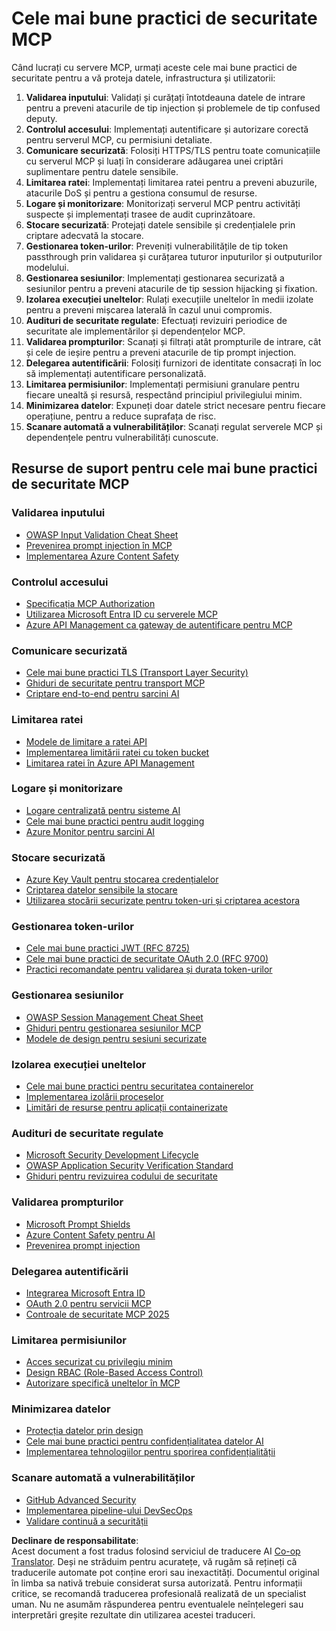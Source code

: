 <!--
CO_OP_TRANSLATOR_METADATA:
{
  "original_hash": "90bfc6f3be00e34f6124e2a24bf94167",
  "translation_date": "2025-07-17T13:42:46+00:00",
  "source_file": "02-Security/mcp-best-practices.md",
  "language_code": "ro"
}
-->
# Cele mai bune practici de securitate MCP

Când lucrați cu servere MCP, urmați aceste cele mai bune practici de securitate pentru a vă proteja datele, infrastructura și utilizatorii:

1. **Validarea inputului**: Validați și curățați întotdeauna datele de intrare pentru a preveni atacurile de tip injection și problemele de tip confused deputy.
2. **Controlul accesului**: Implementați autentificare și autorizare corectă pentru serverul MCP, cu permisiuni detaliate.
3. **Comunicare securizată**: Folosiți HTTPS/TLS pentru toate comunicațiile cu serverul MCP și luați în considerare adăugarea unei criptări suplimentare pentru datele sensibile.
4. **Limitarea ratei**: Implementați limitarea ratei pentru a preveni abuzurile, atacurile DoS și pentru a gestiona consumul de resurse.
5. **Logare și monitorizare**: Monitorizați serverul MCP pentru activități suspecte și implementați trasee de audit cuprinzătoare.
6. **Stocare securizată**: Protejați datele sensibile și credențialele prin criptare adecvată la stocare.
7. **Gestionarea token-urilor**: Preveniți vulnerabilitățile de tip token passthrough prin validarea și curățarea tuturor inputurilor și outputurilor modelului.
8. **Gestionarea sesiunilor**: Implementați gestionarea securizată a sesiunilor pentru a preveni atacurile de tip session hijacking și fixation.
9. **Izolarea execuției uneltelor**: Rulați execuțiile uneltelor în medii izolate pentru a preveni mișcarea laterală în cazul unui compromis.
10. **Audituri de securitate regulate**: Efectuați revizuiri periodice de securitate ale implementărilor și dependențelor MCP.
11. **Validarea prompturilor**: Scanați și filtrați atât prompturile de intrare, cât și cele de ieșire pentru a preveni atacurile de tip prompt injection.
12. **Delegarea autentificării**: Folosiți furnizori de identitate consacrați în loc să implementați autentificare personalizată.
13. **Limitarea permisiunilor**: Implementați permisiuni granulare pentru fiecare unealtă și resursă, respectând principiul privilegiului minim.
14. **Minimizarea datelor**: Expuneți doar datele strict necesare pentru fiecare operațiune, pentru a reduce suprafața de risc.
15. **Scanare automată a vulnerabilităților**: Scanați regulat serverele MCP și dependențele pentru vulnerabilități cunoscute.

## Resurse de suport pentru cele mai bune practici de securitate MCP

### Validarea inputului
- [OWASP Input Validation Cheat Sheet](https://cheatsheetseries.owasp.org/cheatsheets/Input_Validation_Cheat_Sheet.html)
- [Prevenirea prompt injection în MCP](https://modelcontextprotocol.io/docs/guides/security)
- [Implementarea Azure Content Safety](./azure-content-safety-implementation.md)

### Controlul accesului
- [Specificația MCP Authorization](https://modelcontextprotocol.io/specification/draft/basic/authorization)
- [Utilizarea Microsoft Entra ID cu serverele MCP](https://den.dev/blog/mcp-server-auth-entra-id-session/)
- [Azure API Management ca gateway de autentificare pentru MCP](https://techcommunity.microsoft.com/blog/integrationsonazureblog/azure-api-management-your-auth-gateway-for-mcp-servers/4402690)

### Comunicare securizată
- [Cele mai bune practici TLS (Transport Layer Security)](https://learn.microsoft.com/security/engineering/solving-tls)
- [Ghiduri de securitate pentru transport MCP](https://modelcontextprotocol.io/docs/concepts/transports)
- [Criptare end-to-end pentru sarcini AI](https://learn.microsoft.com/azure/architecture/example-scenario/confidential/end-to-end-encryption)

### Limitarea ratei
- [Modele de limitare a ratei API](https://learn.microsoft.com/azure/architecture/patterns/rate-limiting-pattern)
- [Implementarea limitării ratei cu token bucket](https://konghq.com/blog/engineering/how-to-design-a-scalable-rate-limiting-algorithm)
- [Limitarea ratei în Azure API Management](https://learn.microsoft.com/azure/api-management/rate-limit-policy)

### Logare și monitorizare
- [Logare centralizată pentru sisteme AI](https://learn.microsoft.com/azure/architecture/example-scenario/logging/centralized-logging)
- [Cele mai bune practici pentru audit logging](https://cheatsheetseries.owasp.org/cheatsheets/Logging_Cheat_Sheet.html)
- [Azure Monitor pentru sarcini AI](https://learn.microsoft.com/azure/azure-monitor/overview)

### Stocare securizată
- [Azure Key Vault pentru stocarea credențialelor](https://learn.microsoft.com/azure/key-vault/general/basic-concepts)
- [Criptarea datelor sensibile la stocare](https://learn.microsoft.com/security/engineering/data-encryption-at-rest)
- [Utilizarea stocării securizate pentru token-uri și criptarea acestora](https://youtu.be/uRdX37EcCwg?si=6fSChs1G4glwXRy2)

### Gestionarea token-urilor
- [Cele mai bune practici JWT (RFC 8725)](https://datatracker.ietf.org/doc/html/rfc8725)
- [Cele mai bune practici de securitate OAuth 2.0 (RFC 9700)](https://datatracker.ietf.org/doc/html/rfc9700)
- [Practici recomandate pentru validarea și durata token-urilor](https://learn.microsoft.com/entra/identity-platform/access-tokens)

### Gestionarea sesiunilor
- [OWASP Session Management Cheat Sheet](https://cheatsheetseries.owasp.org/cheatsheets/Session_Management_Cheat_Sheet.html)
- [Ghiduri pentru gestionarea sesiunilor MCP](https://modelcontextprotocol.io/docs/guides/security)
- [Modele de design pentru sesiuni securizate](https://learn.microsoft.com/security/engineering/session-security)

### Izolarea execuției uneltelor
- [Cele mai bune practici pentru securitatea containerelor](https://learn.microsoft.com/azure/container-instances/container-instances-image-security)
- [Implementarea izolării proceselor](https://learn.microsoft.com/windows/security/threat-protection/security-policy-settings/user-rights-assignment)
- [Limitări de resurse pentru aplicații containerizate](https://kubernetes.io/docs/concepts/configuration/manage-resources-containers/)

### Audituri de securitate regulate
- [Microsoft Security Development Lifecycle](https://www.microsoft.com/sdl)
- [OWASP Application Security Verification Standard](https://owasp.org/www-project-application-security-verification-standard/)
- [Ghiduri pentru revizuirea codului de securitate](https://owasp.org/www-pdf-archive/OWASP_Code_Review_Guide_v2.pdf)

### Validarea prompturilor
- [Microsoft Prompt Shields](https://learn.microsoft.com/azure/ai-services/content-safety/concepts/jailbreak-detection)
- [Azure Content Safety pentru AI](https://learn.microsoft.com/azure/ai-services/content-safety/)
- [Prevenirea prompt injection](https://github.com/microsoft/prompt-shield-js)

### Delegarea autentificării
- [Integrarea Microsoft Entra ID](https://learn.microsoft.com/entra/identity-platform/v2-oauth2-auth-code-flow)
- [OAuth 2.0 pentru servicii MCP](https://learn.microsoft.com/security/engineering/solving-oauth)
- [Controale de securitate MCP 2025](./mcp-security-controls-2025.md)

### Limitarea permisiunilor
- [Acces securizat cu privilegiu minim](https://learn.microsoft.com/entra/identity-platform/secure-least-privileged-access)
- [Design RBAC (Role-Based Access Control)](https://learn.microsoft.com/azure/role-based-access-control/overview)
- [Autorizare specifică uneltelor în MCP](https://modelcontextprotocol.io/docs/guides/best-practices)

### Minimizarea datelor
- [Protecția datelor prin design](https://learn.microsoft.com/compliance/regulatory/gdpr-data-protection-impact-assessments)
- [Cele mai bune practici pentru confidențialitatea datelor AI](https://learn.microsoft.com/legal/cognitive-services/openai/data-privacy)
- [Implementarea tehnologiilor pentru sporirea confidențialității](https://www.microsoft.com/security/blog/2021/07/13/microsofts-pet-project-privacy-enhancing-technologies-in-action/)

### Scanare automată a vulnerabilităților
- [GitHub Advanced Security](https://github.com/security/advanced-security)
- [Implementarea pipeline-ului DevSecOps](https://learn.microsoft.com/azure/devops/migrate/security-validation-cicd-pipeline)
- [Validare continuă a securității](https://www.microsoft.com/security/blog/2022/04/05/step-by-step-building-a-more-efficient-devsecops-environment/)

**Declinare de responsabilitate**:  
Acest document a fost tradus folosind serviciul de traducere AI [Co-op Translator](https://github.com/Azure/co-op-translator). Deși ne străduim pentru acuratețe, vă rugăm să rețineți că traducerile automate pot conține erori sau inexactități. Documentul original în limba sa nativă trebuie considerat sursa autorizată. Pentru informații critice, se recomandă traducerea profesională realizată de un specialist uman. Nu ne asumăm răspunderea pentru eventualele neînțelegeri sau interpretări greșite rezultate din utilizarea acestei traduceri.